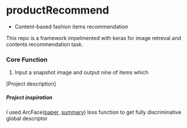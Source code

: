 # productRecommend
- Content-based fashion items recommendation

This repo is a framework impelmented with keras for image retreval and contents recommendation task. 

###  Core Function

1. Input a snapshot image and output nine of items which 

[Project description]
<img src="">

##### Project inspiration

 

I used ArcFace([paper](https://arxiv.org/abs/1801.07698), [summary](https://minus31.github.io/2019/04/08/ArcFace/)) loss function to get fully discriminative global descriptor 

